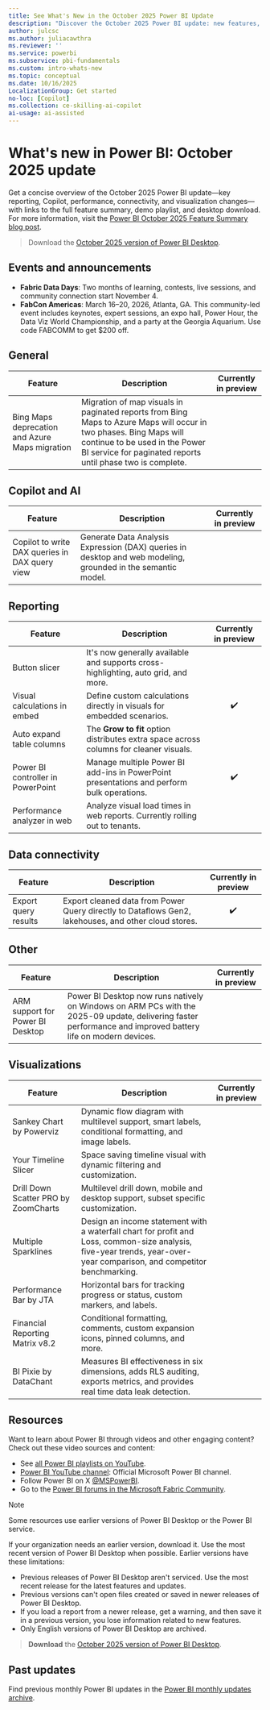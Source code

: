 ```yaml
---
title: See What's New in the October 2025 Power BI Update
description: "Discover the October 2025 Power BI update: new features, Copilot improvements, and reporting enhancements. Learn what's new and get started today."
author: julcsc
ms.author: juliacawthra
ms.reviewer: ''
ms.service: powerbi
ms.subservice: pbi-fundamentals
ms.custom: intro-whats-new
ms.topic: conceptual
ms.date: 10/16/2025
LocalizationGroup: Get started
no-loc: [Copilot]
ms.collection: ce-skilling-ai-copilot
ai-usage: ai-assisted
---
```

# What's new in Power BI: October 2025 update

Get a concise overview of the October 2025 Power BI update—key reporting, Copilot, performance, connectivity, and visualization changes—with links to the full feature summary, demo playlist, and desktop download. For more information, visit the [Power BI October 2025 Feature Summary blog post](https://aka.ms/powerbioctober2025update).

> Download the [October 2025 version of Power BI Desktop](https://www.microsoft.com/download/details.aspx?id=58494).

## Events and announcements

- **Fabric Data Days**: Two months of learning, contests, live sessions, and community connection start November 4.
- **FabCon Americas**: March 16–20, 2026, Atlanta, GA. This community-led event includes keynotes, expert sessions, an expo hall, Power Hour, the Data Viz World Championship, and a party at the Georgia Aquarium. Use code FABCOMM to get $200 off.

## General

| Feature | Description | Currently in preview |
|---------|-------------|:------:|
| Bing Maps deprecation and Azure Maps migration | Migration of map visuals in paginated reports from Bing Maps to Azure Maps will occur in two phases. Bing Maps will continue to be used in the Power BI service for paginated reports until phase two is complete. |        |

## Copilot and AI

| Feature | Description | Currently in preview |
|---------|-------------|:--------:|
| Copilot to write DAX queries in DAX query view | Generate Data Analysis Expression (DAX) queries in desktop and web modeling, grounded in the semantic model. |          |

## Reporting

| Feature | Description | Currently in preview |
|---------|-------------|:------:|
| Button slicer | It's now generally available and supports cross-highlighting, auto grid, and more. |        |
| Visual calculations in embed | Define custom calculations directly in visuals for embedded scenarios. | ✔️ |
| Auto expand table columns | The **Grow to fit** option distributes extra space across columns for cleaner visuals. |        |
| Power BI controller in PowerPoint | Manage multiple Power BI add-ins in PowerPoint presentations and perform bulk operations. | ✔️ |
| Performance analyzer in web | Analyze visual load times in web reports. Currently rolling out to tenants. |        |

## Data connectivity

| Feature | Description | Currently in preview |
|---------|-------------|:------:|
| Export query results | Export cleaned data from Power Query directly to Dataflows Gen2, lakehouses, and other cloud stores. | ✔️ |

## Other

| Feature | Description | Currently in preview |
|---------|-------------|:------:|
| ARM support for Power BI Desktop | Power BI Desktop now runs natively on Windows on ARM PCs with the 2025-09 update, delivering faster performance and improved battery life on modern devices.| |

## Visualizations

| Feature | Description | Currently in preview |
|---------|-------------|:--------:|
| Sankey Chart by Powerviz | Dynamic flow diagram with multilevel support, smart labels, conditional formatting, and image labels. |          |
| Your Timeline Slicer | Space saving timeline visual with dynamic filtering and customization. |          |
| Drill Down Scatter PRO by ZoomCharts | Multilevel drill down, mobile and desktop support, subset specific customization. |          |
| Multiple Sparklines | Design an income statement with a waterfall chart for profit and Loss, common-size analysis, five-year trends, year-over-year comparison, and competitor benchmarking. |          |
| Performance Bar by JTA | Horizontal bars for tracking progress or status, custom markers, and labels. |          |
| Financial Reporting Matrix v8.2 | Conditional formatting, comments, custom expansion icons, pinned columns, and more. |          |
| BI Pixie by DataChant | Measures BI effectiveness in six dimensions, adds RLS auditing, exports metrics, and provides real time data leak detection. |          |

## Resources

Want to learn about Power BI through videos and other engaging content? Check out these video sources and content:

- See [all Power BI playlists on YouTube](https://www.youtube.com/@MicrosoftPowerBI/playlists).
- [Power BI YouTube channel](https://www.youtube.com/user/mspowerbi): Official Microsoft Power BI channel.
- Follow Power BI on X [@MSPowerBI](https://twitter.com/mspowerbi).
- Go to the [Power BI forums in the Microsoft Fabric Community](https://community.fabric.microsoft.com/t5/Power-BI-forums/ct-p/powerbi).

> [!NOTE]
> Some resources use earlier versions of Power BI Desktop or the Power BI service.

If your organization needs an earlier version, download it. Use the most recent version of Power BI Desktop when possible. Earlier versions have these limitations:

- Previous releases of Power BI Desktop aren't serviced. Use the most recent release for the latest features and updates.
- Previous versions can't open files created or saved in newer releases of Power BI Desktop.
- If you load a report from a newer release, get a warning, and then save it in a previous version, you lose information related to new features.
- Only English versions of Power BI Desktop are archived.

> **Download** the [October 2025 version of Power BI Desktop](https://www.microsoft.com/download/details.aspx?id=58494).

## Past updates

Find previous monthly Power BI updates in the [Power BI monthly updates archive](desktop-latest-update-archive.md).
